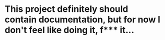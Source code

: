 # This project definitely should contain documentation, but for now I don't feel like doing it, f*** it...